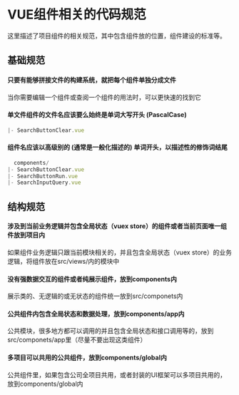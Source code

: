 <!-- 项目大标题 -->
# VUE组件相关的代码规范
<!-- 项目说明 -->
这里描述了项目组件的相关规范，其中包含组件放的位置，组件建设的标准等。


## 基础规范

#### 只要有能够拼接文件的构建系统，就把每个组件单独分成文件

当你需要编辑一个组件或查阅一个组件的用法时，可以更快速的找到它

#### 单文件组件的文件名应该要么始终是单词大写开头 (PascalCase)
```js
|- SearchButtonClear.vue
```

#### 组件名应该以高级别的 (通常是一般化描述的) 单词开头，以描述性的修饰词结尾


```js
  components/
|- SearchButtonClear.vue
|- SearchButtonRun.vue
|- SearchInputQuery.vue
```

## 结构规范

#### 涉及到当前业务逻辑并包含全局状态（vuex store）的组件或者当前页面唯一组件放到项目内

如果组件业务逻辑只跟当前模块相关的，并且包含全局状态（vuex store）的业务逻辑，将组件放在src/views/内的模块中

#### 没有强数据交互的组件或者纯展示组件，放到components内

展示类的、无逻辑的或无状态的组件统一放到src/componets内

#### 公共组件内包含全局状态和数据处理，放到components/app内

公共模块，很多地方都可以调用的并且包含全局状态和接口调用等的，放到src/componets/app里（尽量不要出现这类组件）

#### 多项目可以共用的公共组件，放到components/global内

公共组件里，如果包含公司全项目共用，或者封装的UI框架可以多项目共用的，放到components/global内

